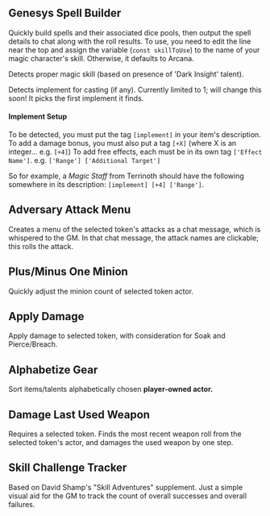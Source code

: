 ## Genesys Spell Builder

Quickly build spells and their associated dice pools, then output the spell details to chat along with the roll results. To use, you need to edit the line near the top and assign the variable (`const skillToUse`) to the name of your magic character's skill. Otherwise, it defaults to Arcana.

Detects proper magic skill (based on presence of 'Dark Insight' talent).

Detects implement for casting (if any). Currently limited to 1; will change this soon! It picks the first implement it finds.

#### Implement Setup

To be detected, you must put the tag `[implement]` in your item's description.
To add a damage bonus, you must also put a tag `[+X]` (where X is an integer... e.g. `[+4]`)
To add free effects, each must be in its own tag `['Effect Name']`. e.g. `['Range'] ['Additional Target']`

So for example, a *Magic Staff* from Terrinoth should have the following somewhere in its description: `[implement] [+4] ['Range']`.

## Adversary Attack Menu

Creates a menu of the selected token's attacks as a chat message, which is whispered to the GM. In that chat message, the attack names are clickable; this rolls the attack.

## Plus/Minus One Minion

Quickly adjust the minion count of selected token actor.

## Apply Damage

Apply damage to selected token, with consideration for Soak and Pierce/Breach.

## Alphabetize Gear

Sort items/talents alphabetically chosen **player-owned actor.**

## Damage Last Used Weapon

Requires a selected token. Finds the most recent weapon roll from the selected token's actor, and damages the used weapon by one step.

## Skill Challenge Tracker

Based on David Shamp's "Skill Adventures" supplement. Just a simple visual aid for the GM to track the count of overall successes and overall failures.
